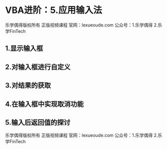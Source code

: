 # VBA进阶：5.应用输入法

乐学偶得版权所有 正版视频课程 官网：lexueoude.com 公众号：1.乐学偶得  2.乐学FinTech

## 1.显示输入框

## 2.对输入框进行自定义

## 3.对结果的获取

## 4.在输入框中实现取消功能

## 5.输入后返回值的探讨













乐学偶得版权所有 正版视频课程 官网：lexueoude.com 公众号：1.乐学偶得  2.乐学FinTech

​                                                                                                        
